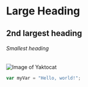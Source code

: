 # Large Heading
## 2nd largest heading
###### Smallest heading
![Image of Yaktocat](https://octodex.github.com/images/yaktocat.png)
```javascript
var myVar = "Hello, world!";
```

